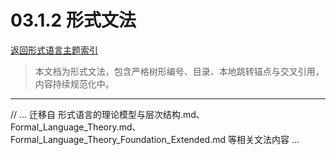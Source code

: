 # 03.1.2 形式文法
[返回形式语言主题索引](./README.md)

> 本文档为形式文法，包含严格树形编号、目录、本地跳转锚点与交叉引用，内容持续规范化中。

---

// ... 迁移自 形式语言的理论模型与层次结构.md、Formal_Language_Theory.md、Formal_Language_Theory_Foundation_Extended.md 等相关文法内容 ...
